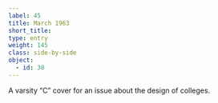 ```yaml
---
label: 45
title: March 1963
short_title:
type: entry
weight: 145
class: side-by-side
object:
  - id: 38
---
```


A varsity “C” cover for an issue about the design of colleges.
